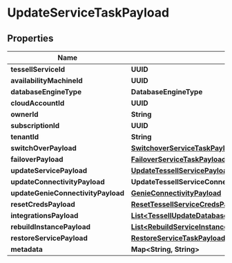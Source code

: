 

# UpdateServiceTaskPayload


## Properties

Name | Type | Description | Notes
------------ | ------------- | ------------- | -------------
**tessellServiceId** | **UUID** |  |  [optional]
**availabilityMachineId** | **UUID** |  |  [optional]
**databaseEngineType** | **DatabaseEngineType** |  |  [optional]
**cloudAccountId** | **UUID** |  |  [optional]
**ownerId** | **String** |  |  [optional]
**subscriptionId** | **UUID** |  |  [optional]
**tenantId** | **String** |  |  [optional]
**switchOverPayload** | [**SwitchoverServiceTaskPayload**](SwitchoverServiceTaskPayload.md) |  |  [optional]
**failoverPayload** | [**FailoverServiceTaskPayload**](FailoverServiceTaskPayload.md) |  |  [optional]
**updateServicePayload** | [**UpdateTessellServicePayload**](UpdateTessellServicePayload.md) |  |  [optional]
**updateConnectivityPayload** | **UpdateTessellServiceConnectivityPayloadServiceConnectivity** |  |  [optional]
**updateGenieConnectivityPayload** | [**GenieConnectivityPayload**](GenieConnectivityPayload.md) |  |  [optional]
**resetCredsPayload** | [**ResetTessellServiceCredsPayload**](ResetTessellServiceCredsPayload.md) |  |  [optional]
**integrationsPayload** | [**List&lt;TessellUpdateDatabaseIntegrationDTO&gt;**](TessellUpdateDatabaseIntegrationDTO.md) |  |  [optional]
**rebuildInstancePayload** | [**List&lt;RebuildServiceInstanceTaskPayload&gt;**](RebuildServiceInstanceTaskPayload.md) |  |  [optional]
**restoreServicePayload** | [**RestoreServiceTaskPayload**](RestoreServiceTaskPayload.md) |  |  [optional]
**metadata** | **Map&lt;String, String&gt;** |  |  [optional]



